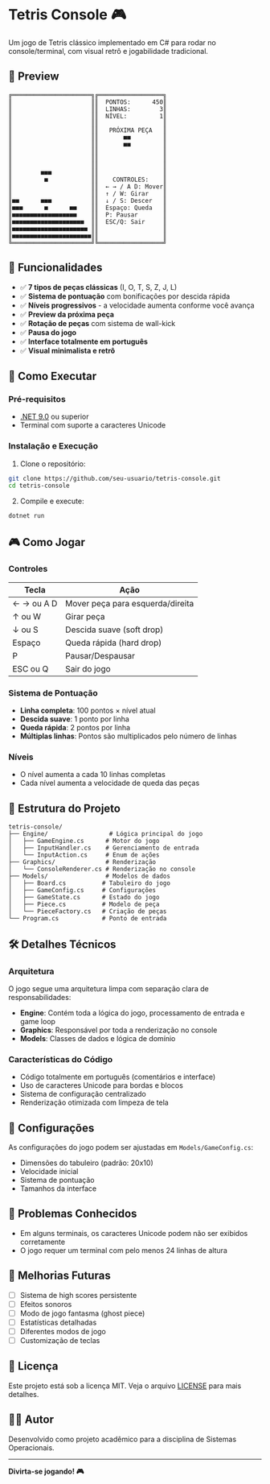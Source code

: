 # Tetris Console 🎮

Um jogo de Tetris clássico implementado em C# para rodar no console/terminal, com visual retrô e jogabilidade tradicional.

## 📸 Preview

```
╔══════════════════════╗╔══════════════════╗
║                      ║║  PONTOS:      450║
║                      ║║  LINHAS:        3║
║                      ║║  NÍVEL:         1║
║                      ║║                  ║
║                      ║║   PRÓXIMA PEÇA   ║
║                      ║║       ■■         ║
║                      ║║       ■■         ║
║                      ║║                  ║
║                      ║║                  ║
║                      ║║                  ║
║        ■■■           ║║                  ║
║         ■            ║║    CONTROLES:    ║
║                      ║║  ← → / A D: Mover║
║                      ║║  ↑ / W: Girar    ║
║■■      ■■■           ║║  ↓ / S: Descer   ║
║■■■      ■      ■■    ║║  Espaço: Queda   ║
║■■■■■■■■■■■■■■■■■■    ║║  P: Pausar       ║
║■■■■■■■■■■■■■■■■■■■■  ║║  ESC/Q: Sair     ║
║■■■■■■■■■■■■■■■■■■■■■ ║║                  ║
║■■■■■■■■■■■■■■■■■■■■■■║║                  ║
╚══════════════════════╝╚══════════════════╝
```

## 🎯 Funcionalidades

- ✅ **7 tipos de peças clássicas** (I, O, T, S, Z, J, L)
- ✅ **Sistema de pontuação** com bonificações por descida rápida
- ✅ **Níveis progressivos** - a velocidade aumenta conforme você avança
- ✅ **Preview da próxima peça**
- ✅ **Rotação de peças** com sistema de wall-kick
- ✅ **Pausa do jogo**
- ✅ **Interface totalmente em português**
- ✅ **Visual minimalista e retrô**

## 🚀 Como Executar

### Pré-requisitos

- [.NET 9.0](https://dotnet.microsoft.com/download/dotnet/9.0) ou superior
- Terminal com suporte a caracteres Unicode

### Instalação e Execução

1. Clone o repositório:
```bash
git clone https://github.com/seu-usuario/tetris-console.git
cd tetris-console
```

2. Compile e execute:
```bash
dotnet run
```

## 🎮 Como Jogar

### Controles

| Tecla | Ação |
|-------|------|
| ← → ou A D | Mover peça para esquerda/direita |
| ↑ ou W | Girar peça |
| ↓ ou S | Descida suave (soft drop) |
| Espaço | Queda rápida (hard drop) |
| P | Pausar/Despausar |
| ESC ou Q | Sair do jogo |

### Sistema de Pontuação

- **Linha completa**: 100 pontos × nível atual
- **Descida suave**: 1 ponto por linha
- **Queda rápida**: 2 pontos por linha
- **Múltiplas linhas**: Pontos são multiplicados pelo número de linhas

### Níveis

- O nível aumenta a cada 10 linhas completas
- Cada nível aumenta a velocidade de queda das peças

## 📁 Estrutura do Projeto

```
tetris-console/
├── Engine/                 # Lógica principal do jogo
│   ├── GameEngine.cs      # Motor do jogo
│   ├── InputHandler.cs    # Gerenciamento de entrada
│   └── InputAction.cs     # Enum de ações
├── Graphics/              # Renderização
│   └── ConsoleRenderer.cs # Renderização no console
├── Models/                # Modelos de dados
│   ├── Board.cs          # Tabuleiro do jogo
│   ├── GameConfig.cs     # Configurações
│   ├── GameState.cs      # Estado do jogo
│   ├── Piece.cs          # Modelo de peça
│   └── PieceFactory.cs   # Criação de peças
└── Program.cs            # Ponto de entrada
```

## 🛠️ Detalhes Técnicos

### Arquitetura

O jogo segue uma arquitetura limpa com separação clara de responsabilidades:

- **Engine**: Contém toda a lógica do jogo, processamento de entrada e game loop
- **Graphics**: Responsável por toda a renderização no console
- **Models**: Classes de dados e lógica de domínio

### Características do Código

- Código totalmente em português (comentários e interface)
- Uso de caracteres Unicode para bordas e blocos
- Sistema de configuração centralizado
- Renderização otimizada com limpeza de tela

## 🔧 Configurações

As configurações do jogo podem ser ajustadas em `Models/GameConfig.cs`:

- Dimensões do tabuleiro (padrão: 20x10)
- Velocidade inicial
- Sistema de pontuação
- Tamanhos da interface

## 🐛 Problemas Conhecidos

- Em alguns terminais, os caracteres Unicode podem não ser exibidos corretamente
- O jogo requer um terminal com pelo menos 24 linhas de altura

## 🚧 Melhorias Futuras

- [ ] Sistema de high scores persistente
- [ ] Efeitos sonoros
- [ ] Modo de jogo fantasma (ghost piece)
- [ ] Estatísticas detalhadas
- [ ] Diferentes modos de jogo
- [ ] Customização de teclas

## 📝 Licença

Este projeto está sob a licença MIT. Veja o arquivo [LICENSE](LICENSE) para mais detalhes.

## 👨‍💻 Autor

Desenvolvido como projeto acadêmico para a disciplina de Sistemas Operacionais.

---

**Divirta-se jogando! 🎮** 
